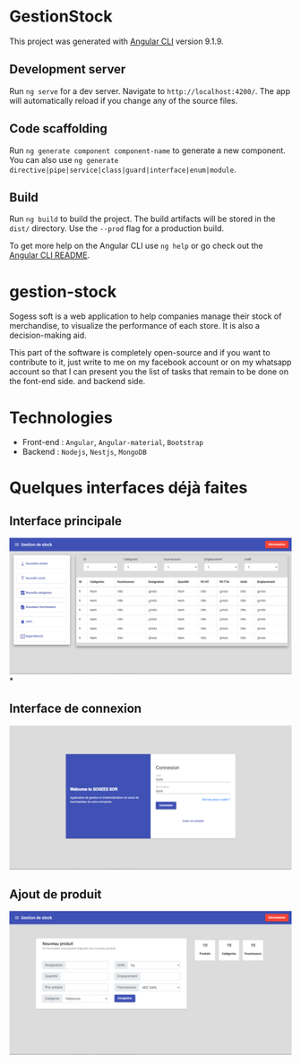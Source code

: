 # GestionStock

This project was generated with [Angular CLI](https://github.com/angular/angular-cli) version 9.1.9.

## Development server

Run `ng serve` for a dev server. Navigate to `http://localhost:4200/`. The app will automatically reload if you change any of the source files.

## Code scaffolding

Run `ng generate component component-name` to generate a new component. You can also use `ng generate directive|pipe|service|class|guard|interface|enum|module`.

## Build

Run `ng build` to build the project. The build artifacts will be stored in the `dist/` directory. Use the `--prod` flag for a production build.

To get more help on the Angular CLI use `ng help` or go check out the [Angular CLI README](https://github.com/angular/angular-cli/blob/master/README.md).

# gestion-stock

Sogess soft is a web application to help companies manage their stock of merchandise, to visualize the performance of each store. It is also a decision-making aid.

This part of the software is completely open-source and if you want to contribute to it, just write to me on my facebook account or on my whatsapp account so that I can present you the list of tasks that remain to be done on the font-end side. and backend side.

# Technologies

- Front-end : `Angular`, `Angular-material`, `Bootstrap` 
- Backend : `Nodejs`, `Nestjs`, `MongoDB`

# Quelques interfaces déjà faites

<h2>Interface principale</h2>
<img src="./src/assets/interfaces/board.PNG">*

<h2>Interface de connexion</h2>
<img src="./src/assets/interfaces/login.PNG">

<h2>Ajout de produit</h2>
<img src="./src/assets/interfaces/new-product.PNG">




